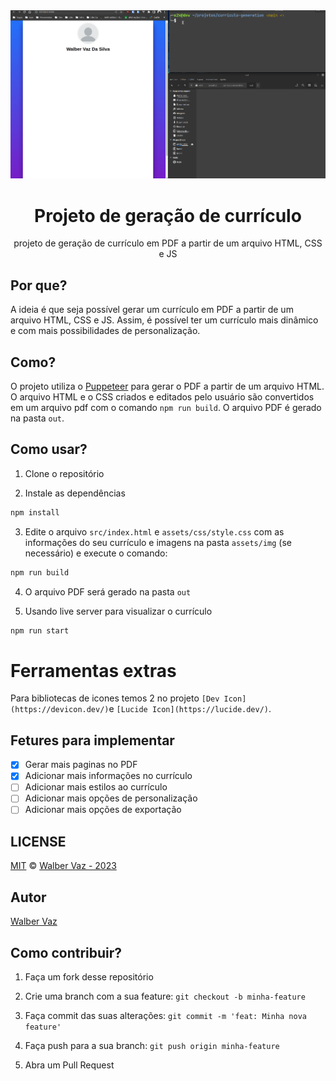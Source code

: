 <div align="center">
  <img src="banner/pdf-generation.gif" alt="Amostra" width="550px" />
  <h1>Projeto de geração de currículo</h1>
  <p>projeto de geração de currículo em PDF a partir de um arquivo HTML, CSS e JS</p>
</div>

## Por que?

A ideia é que seja possível gerar um currículo em PDF a partir de um arquivo HTML, CSS e JS. Assim, é possível ter um currículo mais dinâmico e com mais possibilidades de personalização.

## Como?

O projeto utiliza o [Puppeteer](https://github.com/puppeteer/puppeteer) para gerar o PDF a partir de um arquivo HTML. O arquivo HTML e o CSS criados e editados pelo usuário são convertidos em um arquivo pdf com o comando `npm run build`. O arquivo PDF é gerado na pasta `out`.

## Como usar?

1. Clone o repositório

2. Instale as dependências

```bash
npm install
```

3. Edite o arquivo `src/index.html` e `assets/css/style.css` com as informações do seu currículo e imagens na pasta `assets/img` (se necessário) e execute o comando:

```bash
npm run build
```

4. O arquivo PDF será gerado na pasta `out`

5. Usando live server para visualizar o currículo

```bash
npm run start
```

# Ferramentas extras

Para bibliotecas de icones temos 2 no projeto `[Dev Icon](https://devicon.dev/)`e `[Lucide Icon](https://lucide.dev/)`.

## Fetures para implementar

- [x] Gerar mais paginas no PDF
- [x] Adicionar mais informações no currículo
- [ ] Adicionar mais estilos ao currículo
- [ ] Adicionar mais opções de personalização
- [ ] Adicionar mais opções de exportação

## LICENSE

[MIT](LICENSE) &copy; [Walber Vaz - 2023](https://github.com/walber-vaz)

## Autor

[Walber Vaz](https://github.com/walber-vaz)

## Como contribuir?

1. Faça um fork desse repositório

2. Crie uma branch com a sua feature: `git checkout -b minha-feature`

3. Faça commit das suas alterações: `git commit -m 'feat: Minha nova feature'`

4. Faça push para a sua branch: `git push origin minha-feature`

5. Abra um Pull Request
